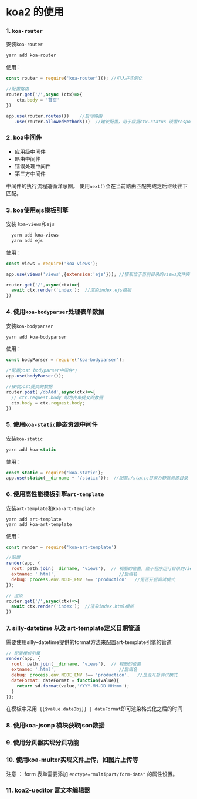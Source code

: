 # koa2 的使用

### 1. `koa-router`
安装`koa-router`
```js
yarn add koa-router
```
使用：
```js
const router = require('koa-router')(); //引入并实例化

//配置路由
router.get('/',async (ctx)=>{
	ctx.body = '首页'
})

app.use(router.routes())    //启动路由
   .use(router.allowedMethods())  //建议配置，用于根据ctx.status 设置response响应头
```

### 2. koa中间件

* 应用级中间件
* 路由中间件
* 错误处理中间件
* 第三方中间件

中间件的执行流程遵循洋葱图。 使用`next()`会在当前路由匹配完成之后继续往下匹配。


### 3. koa使用ejs模板引擎
安装 `koa-views`和`ejs`
```js
  yarn add koa-views
  yarn add ejs
```

使用：
```js
const views = require('koa-views');

app.use(views('views',{extension:'ejs'})); //模板位于当前目录的views文件夹下

router.get('/',async(ctx)=>{
  await ctx.render('index');  //渲染index.ejs模板
})

```

### 4. 使用`koa-bodyparser`处理表单数据
安装`koa-bodyparser`
```js
yarn add koa-bodyparser
```

使用：
```js
const bodyParser = require('koa-bodyparser');

/*配置post bodyparser中间件*/
app.use(bodyParser());

//接收post提交的数据
router.post('/doAdd',async(ctx)=>{
  // ctx.request.body 即为表单提交的数据
  ctx.body = ctx.request.body;	
})

```

### 5. 使用`koa-static`静态资源中间件
安装`koa-static`
```js
yarn add koa-static
```
使用：
```js
const static = require('koa-static');
app.use(static(__dirname + '/static'));  //配置./static目录为静态资源目录

```

### 6. 使用高性能模板引擎`art-template`
安装`art-template`和`koa-art-template`
```
yarn add art-template
yarn add koa-art-template
```

使用：
```js
const render = require('koa-art-template')

//配置
render(app, {
  root: path.join(__dirname, 'views'),  // 视图的位置，位于程序运行目录的views文件夹中
  extname: '.html',                        //后缀名
  debug: process.env.NODE_ENV !== 'production'   //是否开启调试模式
});

// 渲染
router.get('/',async(ctx)=>{
  await ctx.render('index');  //渲染index.html模板
})

```

### 7. silly-datetime 以及 art-template定义日期管道
需要使用silly-datetime提供的format方法来配置art-template引擎的管道
```js
// 配置模板引擎
render(app, {
  root: path.join(__dirname, 'views'),  // 视图的位置
  extname: '.html',                        //后缀名
  debug: process.env.NODE_ENV !== 'production',   //是否开启调试模式
  dateFormat: dateFormat = function(value){
    return sd.format(value,'YYYY-MM-DD HH:mm');
  }
});
```
在模板中采用` {{$value.dateObj}} | dateFormat`即可渲染格式化之后的时间


### 8. 使用koa-jsonp 模块获取json数据


### 9. 使用分页器实现分页功能


### 10. 使用koa-multer实现文件上传，如图片上传等
注意 ： form 表单需要添加 `enctype="multipart/form-data"` 的属性设置。


### 11. koa2-ueditor 富文本编辑器












